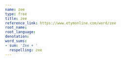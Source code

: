 ```yaml
---
name: zee
type: free
title: zee
reference_link: https://www.etymonline.com/word/zee
root_name: 
root_language: 
denotation: 
word_sums:
- sum: 'Zee + '
  respelling: zee
---
```


